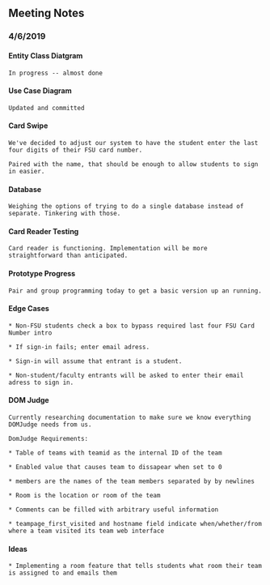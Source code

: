 ## Meeting Notes
### 4/6/2019

#### Entity Class Diatgram

	In progress -- almost done

#### Use Case Diagram

	Updated and committed

#### Card Swipe

	We've decided to adjust our system to have the student enter the last four digits of their FSU card number.

	Paired with the name, that should be enough to allow students to sign in easier.

#### Database

	Weighing the options of trying to do a single database instead of separate. Tinkering with those.

#### Card Reader Testing

	Card reader is functioning. Implementation will be more straightforward than anticipated.

#### Prototype Progress

	Pair and group programming today to get a basic version up an running.

#### Edge Cases

	* Non-FSU students check a box to bypass required last four FSU Card Number intro

	* If sign-in fails; enter email adress.

	* Sign-in will assume that entrant is a student.

	* Non-student/faculty entrants will be asked to enter their email adress to sign in.

#### DOM Judge

	Currently researching documentation to make sure we know everything DOMJudge needs from us.

	DomJudge Requirements:

	* Table of teams with teamid as the internal ID of the team

	* Enabled value that causes team to dissapear when set to 0

	* members are the names of the team members separated by by newlines

	* Room is the location or room of the team

	* Comments can be filled with arbitrary useful information

	* teampage_first_visited and hostname field indicate when/whether/from where a team visited its team web interface

#### Ideas

	* Implementing a room feature that tells students what room their team is assigned to and emails them